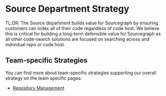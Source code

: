 # Source Department Strategy

TL;DR: The Source department builds value for Sourcegraph by ensuring customers can index all of their code regardless of code host. We believe this is critical for building a long-term defensible value for Sourcegraph as all other code-search solutions are focused on searching across and individual repo or code host.

## Team-specific Strategies

You can find more about team-specific strategies supporting our overall strategy on the team specific pages:

- [Repository Management](../../../../strategy-goals/strategy/repo-management/index.md)
